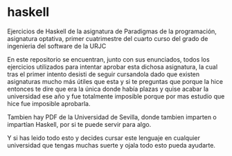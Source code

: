 # haskell

Ejercicios de Haskell de la asignatura de Paradigmas de la programación, asignatura optativa, primer cuatrimestre del cuarto curso del grado de ingenieria del software de la URJC

En este repositorio se encuentran, junto con sus enunciados, todos los ejercicios utilizados para intentar aprobar esta dichosa asignatura, la cual tras el primer intento desisti de seguir cursandola dado que existen asignaturas mucho más útiles que esta y si te preguntas que porque la hice entonces te dire que era la única donde había plazas y quise acabar la universidad ese año y fue totalmente imposible porque por mas estudio que hice fue imposible aprobarla.

Tambien hay PDF de la Universidad de Sevilla, donde tambien imparten o impartían Haskell, por si te puede servir para algo.

Y si has leido todo esto y decides cursar este lenguaje en cualquier universidad que tengas muchas suerte y ojala todo esto pueda ayudarte.
